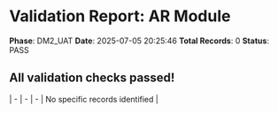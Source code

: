 # Validation Report: AR Module

**Phase**: DM2_UAT
**Date**: 2025-07-05 20:25:46
**Total Records**: 0
**Status**: PASS

## All validation checks passed!
| - | - | - | No specific records identified |
